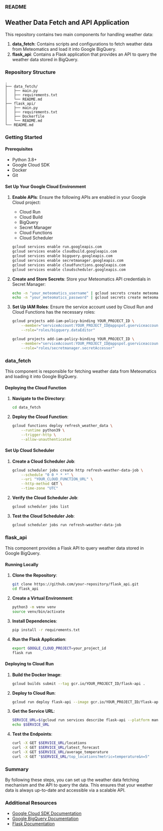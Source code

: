 ### README

## Weather Data Fetch and API Application

This repository contains two main components for handling weather data:
1. **data_fetch**: Contains scripts and configurations to fetch weather data from Meteomatics and load it into Google BigQuery.
2. **flask_api**: Contains a Flask application that provides an API to query the weather data stored in BigQuery.

### Repository Structure

```
.
├── data_fetch/
│   ├── main.py
│   ├── requirements.txt
│   └── README.md
├── flask_api/
│   ├── main.py
│   ├── requirements.txt
│   ├── Dockerfile
│   └── README.md
└── README.md
```

### Getting Started

#### Prerequisites

- Python 3.8+
- Google Cloud SDK
- Docker
- Git

#### Set Up Your Google Cloud Environment

1. **Enable APIs**:
   Ensure the following APIs are enabled in your Google Cloud project:
   - Cloud Run
   - Cloud Build
   - BigQuery
   - Secret Manager
   - Cloud Functions
   - Cloud Scheduler

   ```sh
   gcloud services enable run.googleapis.com
   gcloud services enable cloudbuild.googleapis.com
   gcloud services enable bigquery.googleapis.com
   gcloud services enable secretmanager.googleapis.com
   gcloud services enable cloudfunctions.googleapis.com
   gcloud services enable cloudscheduler.googleapis.com
   ```

2. **Create and Store Secrets**:
   Store your Meteomatics API credentials in Secret Manager:

   ```sh
   echo -n "your_meteomatics_username" | gcloud secrets create meteomatics_username --data-file=-
   echo -n "your_meteomatics_password" | gcloud secrets create meteomatics_password --data-file=-
   ```

3. **Set Up IAM Roles**:
   Ensure the service account used by Cloud Run and Cloud Functions has the necessary roles:

   ```sh
   gcloud projects add-iam-policy-binding YOUR_PROJECT_ID \
       --member="serviceAccount:YOUR_PROJECT_ID@appspot.gserviceaccount.com" \
       --role="roles/bigquery.dataEditor"

   gcloud projects add-iam-policy-binding YOUR_PROJECT_ID \
       --member="serviceAccount:YOUR_PROJECT_ID@appspot.gserviceaccount.com" \
       --role="roles/secretmanager.secretAccessor"
   ```

### data_fetch

This component is responsible for fetching weather data from Meteomatics and loading it into Google BigQuery.

#### Deploying the Cloud Function

1. **Navigate to the Directory**:

   ```sh
   cd data_fetch
   ```

2. **Deploy the Cloud Function**:

   ```sh
   gcloud functions deploy refresh_weather_data \
       --runtime python39 \
       --trigger-http \
       --allow-unauthenticated
   ```

#### Set Up Cloud Scheduler

1. **Create a Cloud Scheduler Job**:

   ```sh
   gcloud scheduler jobs create http refresh-weather-data-job \
       --schedule "0 0 * * *" \
       --uri "YOUR_CLOUD_FUNCTION_URL" \
       --http-method GET \
       --time-zone "UTC"
   ```

2. **Verify the Cloud Scheduler Job**:

   ```sh
   gcloud scheduler jobs list
   ```

3. **Test the Cloud Scheduler Job**:

   ```sh
   gcloud scheduler jobs run refresh-weather-data-job
   ```

### flask_api

This component provides a Flask API to query weather data stored in Google BigQuery.

#### Running Locally

1. **Clone the Repository**:

   ```sh
   git clone https://github.com/your-repository/flask_api.git
   cd flask_api
   ```

2. **Create a Virtual Environment**:

   ```sh
   python3 -m venv venv
   source venv/bin/activate
   ```

3. **Install Dependencies**:

   ```sh
   pip install -r requirements.txt
   ```

4. **Run the Flask Application**:

   ```sh
   export GOOGLE_CLOUD_PROJECT=your_project_id
   flask run
   ```

#### Deploying to Cloud Run

1. **Build the Docker Image**:

   ```sh
   gcloud builds submit --tag gcr.io/YOUR_PROJECT_ID/flask-api .
   ```

2. **Deploy to Cloud Run**:

   ```sh
   gcloud run deploy flask-api --image gcr.io/YOUR_PROJECT_ID/flask-api --platform managed --region YOUR_REGION --allow-unauthenticated
   ```

3. **Get the Service URL**:

   ```sh
   SERVICE_URL=$(gcloud run services describe flask-api --platform managed --region YOUR_REGION --format 'value(status.url)')
   echo $SERVICE_URL
   ```

4. **Test the Endpoints**:

   ```sh
   curl -X GET $SERVICE_URL/locations
   curl -X GET $SERVICE_URL/latest_forecast
   curl -X GET $SERVICE_URL/average_temperature
   curl -X GET "$SERVICE_URL/top_locations?metric=temperature&n=5"
   ```

### Summary

By following these steps, you can set up the weather data fetching mechanism and the API to query the data. This ensures that your weather data is always up-to-date and accessible via a scalable API.

### Additional Resources

- [Google Cloud SDK Documentation](https://cloud.google.com/sdk/docs)
- [Google BigQuery Documentation](https://cloud.google.com/bigquery/docs)
- [Flask Documentation](https://flask.palletsprojects.com/)
